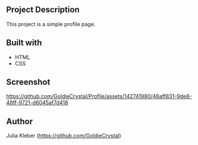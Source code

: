 ## Project Description

This project is a simple profile page.

## Built with

* HTML
* CSS

## Screenshot

https://github.com/GoldieCrystal/Profile/assets/142741980/46aff831-9de8-48ff-9721-d6045af7d418

## Author

Julia Kleber (https://github.com/GoldieCrystal)
